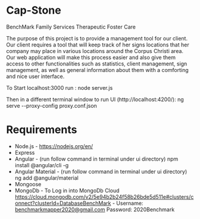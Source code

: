 # Cap-Stone
BenchMark Family Services Therapeutic Foster Care
 
The purpose of this project is to provide a management tool for our client.
Our client requires a tool that will keep track of her signs locations 
that her company may place in various locations around the Corpus Christi 
area. Our web application will make this process easier and also give them 
access to other functionalities such as statistics, client management, sign
management, as well as general information about them with a comforting and 
nice user interface.

To Start localhost:3000 run :
node server.js

Then in a different terminal window to run UI (http://localhost:4200/):
ng serve --proxy-config proxy.conf.json

# Requirements
- Node.js - https://nodejs.org/en/
- Express
- Angular - (run follow command in terminal under ui directory) npm install @angular/cli -g
- Angular Material - (run follow command in terminal under ui directory) ng add @angular/material
- Mongoose
- MongoDb - To Log in into MongoDb Cloud https://cloud.mongodb.com/v2/5e94b2b24f58b26bde5d511e#clusters/connect?clusterId=DatabaseBenchMark  - Username: benchmarkmapper2020@gmail.com    Password: 2020Benchmark
